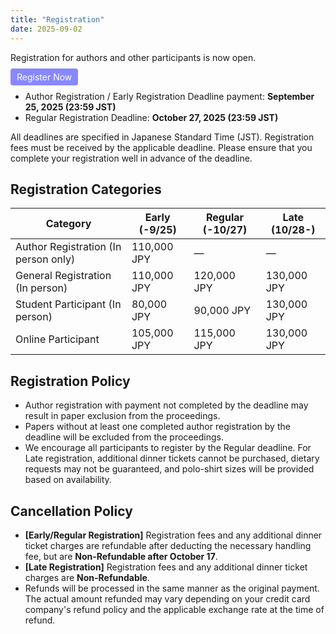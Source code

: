 ```yaml
---
title: "Registration"
date: 2025-09-02
---
```




Registration for authors and other participants is now open.

<p>
  <a href="https://gakkai-web.net/p/knt/cans2025/new2.php" target="_blank"
     style="background:#88f; color:#fff; padding:5px 10px; border-radius:4px; cursor:pointer; text-decoration:none;">
    Register Now
  </a>
</p>

- Author Registration / Early Registration Deadline payment: **September 25, 2025 (23:59 JST)**
- Regular Registration Deadline: **October 27, 2025 (23:59 JST)**

All deadlines are specified in Japanese Standard Time (JST). Registration fees must be received by the applicable deadline. Please ensure that you complete your registration well in advance of the deadline.

## Registration Categories

<table>
<thead>
<tr>
<th>Category</th>
<th>Early (-9/25)</th>
<th>Regular (-10/27)</th>
<th>Late (10/28-)</th>
</tr>
</thead>
<tbody>
<tr>
<td>Author Registration (In person only)</td>
<td>110,000 JPY</td>
<td>&mdash;</td>
<td>&mdash;</td>
</tr>
<tr>
<td>General Registration (In person)</td>
<td>110,000 JPY</td>
<td>120,000 JPY</td>
<td>130,000 JPY</td>
</tr>
<tr>
<td>Student Participant (In person)</td>
<td>80,000 JPY</td>
<td>90,000 JPY</td>
<td>130,000 JPY</td>
</tr>
<tr>
<td>Online Participant</td>
<td>105,000 JPY</td>
<td>115,000 JPY</td>
<td>130,000 JPY</td>
</tr>
</tbody>
</table>

## Registration Policy

- Author registration with payment not completed by the deadline may result in paper exclusion from the proceedings.
- Papers without at least one completed author registration by the deadline will be excluded from the proceedings.
- We encourage all participants to register by the Regular deadline. For Late registration, additional dinner tickets cannot be purchased, dietary requests may not be guaranteed, and polo-shirt sizes will be provided based on availability.

## Cancellation Policy

- **[Early/Regular Registration]** Registration fees and any additional dinner ticket charges are refundable after deducting the necessary handling fee, but are **Non-Refundable after October 17**.
- **[Late Registration]** Registration fees and any additional dinner ticket charges are **Non-Refundable**.
- Refunds will be processed in the same manner as the original payment. The actual amount refunded may vary depending on your credit card company's refund policy and the applicable exchange rate at the time of refund.

